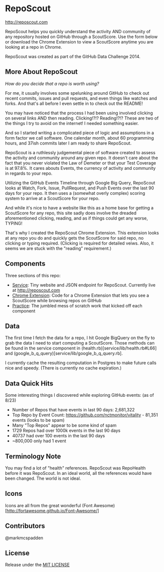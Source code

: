 # RepoScout

http://reposcout.com

RepoScout helps you quickly understand the activity AND community of any repository hosted on GitHub through a ScoutScore. Use the form below or download the Chrome Extension to view a ScoutScore anytime you are looking at a repo in Chrome.

RepoScout was created as part of the GitHub Data Challenge 2014.

## More About RepoScout

*How do you decide that a repo is worth using?*

For me, it usually involves some spelunking around GitHub to check out recent commits, issues and pull requests, and even things like watches and forks. And that's all before I even settle in to check out the README!

You may have noticed that the process I had been using involved clicking on several links AND then reading. Clicking!?!? Reading!?!? These are two of the things I try to avoid on the internet! I needed something easier.

And so I started writing a complicated piece of logic and assumptions in a form factor we call software. One calendar month, about 60 programming hours, and 37ish commits later I am ready to share RepoScout.

RepoScout is a ruthlessly judgemental piece of software created to assess the activity and community around any given repo. It doesn't care about the fact that you never violated the Law of Demeter or that your Test Coverage is at 97.8%. It cares abouts Events, the currency of activity and community in regards to your repo.

Utilizing the GitHub Events Timeline through Google Big Query, RepoScout looks at Watch, Fork, Issue, PullRequest, and Push Events over the last 90 days for your repo. It then uses a (somewhat overly complex) scoring system to arrive at a ScoutScore for your repo.

And while it's nice to have a website like this as a home base for getting a ScoutScore for any repo, this site sadly does involve the dreaded aforementioned clicking, reading, and as if things could get any worse, TYPING!

That's why I created the RepoScout Chrome Extension. This extension looks at any repo you do and quickly gets the ScoutScore for said repo, no clicking or typing required. (Clicking is required for detailed veiws. Also, it seems we are stuck with the "reading" requirement.)

## Components

Three sections of this repo:

* [Service](service): Tiny website and JSON endpoint for RepoScout. Currently live at http://reposcout.com
* [Chrome Extension](chrome_extension/repo-scout): Code for a Chrome Extension that lets you see a ScoutScore while browsing repos on GitHub
* [Practice](practice): The jumbled mess of scratch work that kicked off each component

## Data

The first time I fetch the data for a repo, I hit Google BigQuery on the fly to grab the data I need to start computing a ScoutScore. Those methods can be found in the service component in (health.rb)[service/lib/health.rb#L66] and (google_b_q_query)[service/lib/google_b_q_query.rb].

I currently cache the resulting computation in Postgres to make future calls nice and speedy. (There is currently no cache expiration.)

## Data Quick Hits

Some interesting things I discovered while exploring GitHub events: (as of 8/23)

* Number of Repos that have events in last 90 days:
2,681,322
* Top Repo by Event Count: 
https://github.com/nctmonitor/vitality - 81,351 events (looks to be spam)
* Many "Top Repos" appear to be some kind of spam
* 1729 Repos had over 1000k events in the last 90 days
* 40737 had over 100 events in the last 90 days
* ~800,000 only had 1 event

## Terminology Note

You may find a lot of "health" references. RepoScout was RepoHealth before it was RepoScout. In an ideal world, all the references would have been changed. The world is not ideal.

## Icons

Icons are all from the great wonderful (Font Awesome)[http://fortawesome.github.io/Font-Awesome/]

## Contributors

@markmcspadden

## License

Release under the [MIT LICENSE](LICENSE) 

